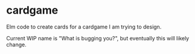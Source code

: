 # cardgame

Elm code to create cards for a cardgame I am trying to design.

Current WIP name is "What is bugging you?", but eventually this will likely change.